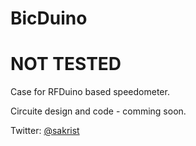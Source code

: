 # BicDuino

NOT TESTED
==

Case for RFDuino based speedometer.

Circuite design and code - comming soon.

Twitter: <a href="https://twitter.com/SAKrisT">@sakrist</a>

